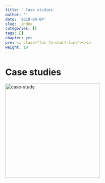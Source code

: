 ```yaml
---
title: ' Case studies'
author: ''
date: '2018-09-04'
slug: _index
categories: []
tags: []
chapter: yes
pre: <i class="fas fa-chart-line"></i>
weight: 10
---
```


# Case studies

<img src="https://media.giphy.com/media/3o6MbsWjZwURvye0ko/giphy.gif" alt="case-study" width="300px"/> 